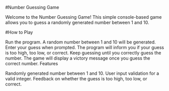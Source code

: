 #Number Guessing Game

Welcome to the Number Guessing Game! This simple console-based game allows you to guess a randomly generated number between 1 and 10.

#How to Play

Run the program.
A random number between 1 and 10 will be generated.
Enter your guess when prompted.
The program will inform you if your guess is too high, too low, or correct.
Keep guessing until you correctly guess the number.
The game will display a victory message once you guess the correct number.
Features

Randomly generated number between 1 and 10.
User input validation for a valid integer.
Feedback on whether the guess is too high, too low, or correct.
